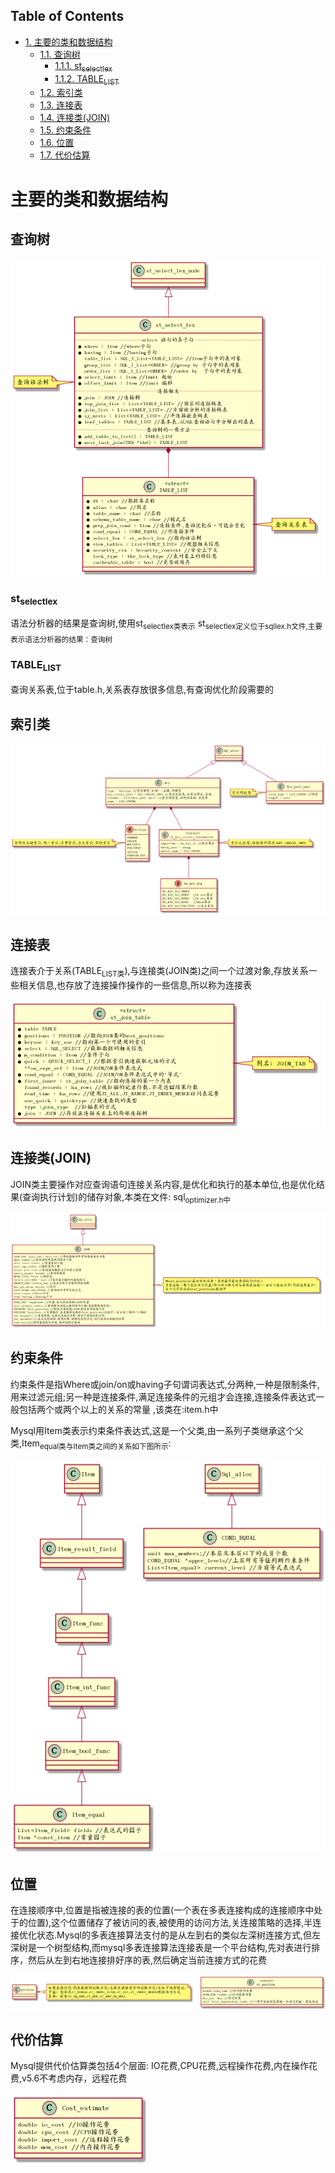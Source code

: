 <div id="table-of-contents">
<h2>Table of Contents</h2>
<div id="text-table-of-contents">
<ul>
<li><a href="#org8cb3657">1. 主要的类和数据结构</a>
<ul>
<li><a href="#org3897971">1.1. 查询树</a>
<ul>
<li><a href="#org54f64c5">1.1.1. st<sub>select</sub><sub>lex</sub></a></li>
<li><a href="#orgff9d5b6">1.1.2. TABLE<sub>LIST</sub></a></li>
</ul>
</li>
<li><a href="#orgf322114">1.2. 索引类</a></li>
<li><a href="#orgab8a41c">1.3. 连接表</a></li>
<li><a href="#org3f55a4d">1.4. 连接类(JOIN)</a></li>
<li><a href="#orgd9a609f">1.5. 约束条件</a></li>
<li><a href="#org780f73b">1.6. 位置</a></li>
<li><a href="#org3615cd2">1.7. 代价估算</a></li>
</ul>
</li>
</ul>
</div>
</div>

<a id="org8cb3657"></a>

# 主要的类和数据结构


<a id="org3897971"></a>

## 查询树

![img](images/st_select_lex.png)


<a id="org54f64c5"></a>

### st<sub>select</sub><sub>lex</sub>

语法分析器的结果是查询树,使用st<sub>select</sub><sub>lex类表示</sub> 
st<sub>select</sub><sub>lex定义位于sql</sub><sub>lex.h文件,主要表示语法分析器的结果：查询树</sub>


<a id="orgff9d5b6"></a>

### TABLE<sub>LIST</sub>

查询关系表,位于table.h,关系表存放很多信息,有查询优化阶段需要的


<a id="orgf322114"></a>

## 索引类

![img](images/key.png)


<a id="orgab8a41c"></a>

## 连接表

连接表介于关系(TABLE<sub>LIST类</sub>),与连接类(JOIN类)之间一个过渡对象,存放关系一些相关信息,也存放了连接操作操作的一些信息,所以称为连接表

![img](images/st_join_table.png)


<a id="org3f55a4d"></a>

## 连接类(JOIN)

JOIN类主要操作对应查询语句连接关系内容,是优化和执行的基本单位,也是优化结果(查询执行计划)的储存对象,本类在文件: sql<sub>optimizer.h中</sub>

![img](images/join.png)


<a id="orgd9a609f"></a>

## 约束条件

约束条件是指Where或join/on或having子句谓词表达式,分两种,一种是限制条件,用来过滤元组;另一种是连接条件,满足连接条件的元组才会连接,连接条件表达式一般包括两个或两个以上的关系的常量 ,该类在:item.h中

Mysql用Item类表示约束条件表达式,这是一个父类,由一系列子类继承这个父类,Item<sub>equal类与Item类之间的关系如下图所示</sub>:

![img](images/item.png)


<a id="org780f73b"></a>

## 位置

在连接顺序中,位置是指被连接的表的位置(一个表在多表连接构成的连接顺序中处于的位置),这个位置储存了被访问的表,被使用的访问方法,关连接策略的选择,半连接优化状态.Mysql的多表连接算法支付的是从左到右的类似左深树连接方式,但左深树是一个树型结构,而mysql多表连接算法连接表是一个平台结构,先对表进行排序，然后从左到右地连接排好序的表,然后确定当前连接方式的花费

![img](images/st_position.png)


<a id="org3615cd2"></a>

## 代价估算

Mysql提供代价估算类包括4个层面: IO花费,CPU花费,远程操作花费,内在操作花费,v5.6不考虑内存，远程花费

![img](images/cost_estimate.png)

